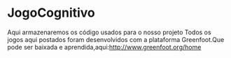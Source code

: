 JogoCognitivo
=============

Aqui armazenaremos os código usados para o nosso projeto
Todos os jogos aqui postados foram desenvolvidos com a plataforma Greenfoot.Que pode ser baixada e aprendida,aqui:http://www.greenfoot.org/home
